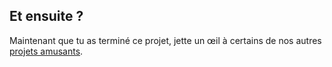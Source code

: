 ## Et ensuite ?

Maintenant que tu as terminé ce projet, jette un œil à certains de nos autres [projets amusants](https://projects.raspberrypi.org/en/projects?interests%5B%5D=humour).
